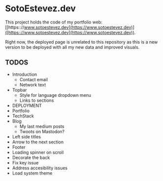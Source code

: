 # SotoEstevez.dev

This project holds the code of my portfolio web: [[https:://www.sotoestevez.dev](https://www.sotoestevez.dev)]([https:://www.sotoestevez.dev](https://www.sotoestevez.dev)).

Right now, the deployed page is unrelated to this repository as this is a new version to be deployed with all my new data and improved visuals.

## TODOS
* Introduction
  * Contact email
  * Network text
* Topbar
  * Style for language dropdown menu
  * Links to sections
* DEPLOYMENT
* Portfolio
* TechStack
* Blog
  * My last medium posts
  * Twoots on Mastodon?
* Left side titles
* Arrow to the next section
* Footer
* Loading spinner on scroll
* Decorate the back
* Fix key issue
* Address accesibility issues
* Load system theme